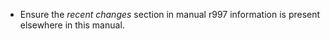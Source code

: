 - Ensure the *recent changes* section in manual r997 information is present elsewhere in this manual.
